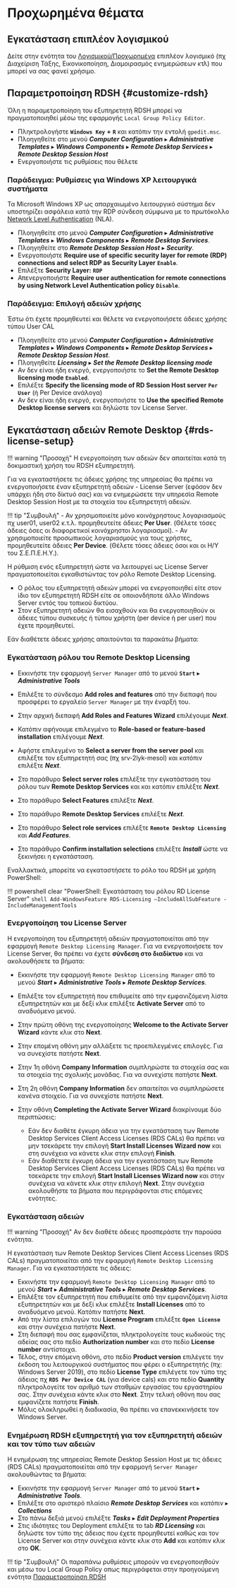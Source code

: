 # Προχωρημένα θέματα

## Εγκατάσταση επιπλέον λογισμικού

Δείτε στην ενότητα του [Λογισμικού/Προχωρημένα](../software/advanced/index.md) επιπλέον λογισμικό (πχ Διαχείριση Τάξης, Εικονικοποίηση, Διαμοιρασμός ενημερώσεων κτλ) που μπορεί να σας φανεί χρήσιμο.

## Παραμετροποίηση RDSH {#customize-rdsh}

Όλη η παραμετροποίηση του εξυπηρετητή RDSH μπορεί να πραγματοποιηθεί μέσω της εφαρμογής `Local Group Policy Editor`.

- Πληκτρολογήστε **`Windows Key`** **+** **`R`** και κατόπιν την εντολή `gpedit.msc`.
- Πλοηγηθείτε στο μενού  ***Computer Configuration*** ▸ ***Administrative Templates*** ▸ ***Windows Components*** ▸ ***Remote Desktop Services*** ▸ ***Remote Desktop Session Host***
- Ενεργοποιήστε τις ρυθμίσεις που θέλετε

### Παράδειγμα: Ρυθμίσεις για Windows XP λειτουργικά συστήματα

Τα Microsoft Windows XP ως απαρχαιωμένο λειτουργικό σύστημα δεν υποστηρίζει ασφάλεια κατά την RDP σύνδεση σύμφωνα με το πρωτόκολλο [Network Level Authentication](https://learn.microsoft.com/en-us/previous-versions/windows/it-pro/windows-server-2008-R2-and-2008/cc732713(v=ws.11)) (NLA).

- Πλοηγηθείτε στο μενού ***Computer Configuration*** ▸ ***Administrative Templates*** ▸ ***Windows Components*** ▸ ***Remote Desktop Services***.
- Πλοηγηθείτε στο ***Remote Desktop Session Host*** ▸ ***Security***.
- Ενεργοποιήστε **Require use of specific security layer for remote (RDP) connections and select RDP as Security Layer** **`Enable`**.
- Επιλέξτε **Security Layer:** **`RDP`**
- Απενεργοποιήστε **Require user authentication for remote connections by using Network Level Authentication policy** **`Disable`**.

### Παράδειγμα: Επιλογή αδειών χρήσης

Έστω ότι έχετε προμηθευτεί και θέλετε να ενεργοποιήσετε άδειες χρήσης τύπου User CAL

- Πλοηγηθείτε στο μενού ***Computer Configuration*** ▸ ***Administrative Templates*** ▸ ***Windows Components*** ▸ ***Remote Desktop Services*** ▸ ***Remote Desktop Session Host***.
- Πλοηγηθείτε ***Licensing*** ▸ ***Set the Remote Desktop licensing mode*** 
- Αν δεν είναι ήδη ενεργό, ενεργοποιήστε το **Set the Remote Desktop licensing mode** **`Enabled`**.
- Επιλέξτε **Specify the licensing mode of RD Session Host server** **`Per User`** (ή Per Device ανάλογα)
- Αν δεν είναι ήδη ενεργό, ενεργοποιήστε το **Use the specified Remote Desktop license servers** και δηλώστε τον License Server.

## Εγκατάσταση αδειών Remote Desktop {#rds-license-setup}

!!! warning "Προσοχή"
    Η ενεργοποίηση των αδειών δεν απαιτείται κατά τη δοκιμαστική χρήση του RDSH εξυπηρετητή.

Για να εγκαταστήσετε τις άδειες χρήσης της υπηρεσίας θα πρέπει να ενεργοποιήσετε έναν εξυπηρετητή αδειών - License Server (εφόσον δεν υπάρχει ήδη στο δίκτυό σας) και να ενημερώσετε την υπηρεσία Remote Desktop Session Host με τα στοιχεία του εξυπηρετητή αδειών.

!!! tip "Συμβουλή"
    - Αν χρησιμοποιείτε μόνο κοινόχρηστους λογαριασμούς πχ user01, user02 κ.τ.λ. προμηθευτείτε άδειες **Per User**. (Θέλετε τόσες άδειες όσες οι διαφορετικοί κοινόχρηστοι λογαριασμοί).
    - Αν χρησιμοποιείτε προσωπικούς λογαριασμούς για τους χρήστες, προμηθευτείτε άδειες **Per Device**. (Θέλετε τόσες άδειες όσοι και οι Η/Υ του Σ.Ε.Π.Ε.Η.Υ.).

Η ρύθμιση ενός εξυπηρετητή ώστε να λειτουργεί ως License Server πραγματοποιείται εγκαθιστώντας τον ρόλο Remote Desktop Licensing.

- Ο ρόλος του εξυπηρετητή αδειών μπορεί να ενεργοποιηθεί είτε στον ίδιο τον εξυπηρετητή RDSH είτε σε οποιονδήποτε άλλο Windows Server εντός του τοπικού δικτύου.
- Στον εξυπηρετητή αδειών θα εισαχθούν και θα ενεργοποιηθούν οι άδειες τύπου συσκευής ή τύπου χρήστη (per device ή per user) που έχετε προμηθευτεί.

Εάν διαθέτετε άδειες χρήσης απαιτούνται τα παρακάτω βήματα:

### Εγκατάσταση ρόλου του Remote Desktop Licensing

- Εκκινήστε την εφαρμογή `Server Manager` από το μενού **`Start`** ▸ ***Administrative Tools***

- Επιλέξτε το σύνδεσμο **Add roles and features** από την διεπαφή που προσφέρει το εργαλείο `Server Manager` με την έναρξή του.
- Στην αρχική διεπαφή **Add Roles and Features Wizard** επιλέγουμε ***Next***.
- Κατόπιν αφήνουμε επιλεγμένο το  **Role-based or feature-based installation** επιλέγουμε ***Next***.
- Αφήστε επιλεγμένο το **Select a server from the server pool** και  επιλέξτε τον εξυπηρετητή σας (πχ srv-2lyk-mesol) και κατόπιν επιλέξτε ***Next***.
- Στο παράθυρο **Select server roles** επιλέξτε την εγκατάσταση του ρόλου των **Remote Desktop Services** και και κατόπιν επιλέξτε ***Next***.
- Στο παράθυρο **Select Features** επιλέξτε ***Next***.
- Στο παράθυρο **Remote Desktop Services** επιλέξτε ***Next***.
- Στο παράθυρο **Select role services** επιλέξτε **`Remote Desktop Licensing`** και ***Add Features***.
- Στο παράθυρο **Confirm installation selections** επιλέξτε ***Install*** ώστε να ξεκινήσει η εγκατάσταση.

Εναλλακτικά, μπορείτε να εγκαταστήσετε το ρόλο του RDSH με χρήση PowerShell:

!!! powershell clear "PowerShell: Εγκατάσταση του ρόλου RD License Server"
    ```shell
    Add-WindowsFeature RDS-Licensing –IncludeAllSubFeature -IncludeManagementTools
    ```

### Ενεργοποίηση του License Server

Η ενεργοποίηση του εξυπηρετητή αδειών πραγματοποιείται από την εφαρμογή `Remote Desktop Licensing Manager`. Για να ενεργοποιήσετε τον License Server, θα πρέπει να έχετε **σύνδεση στο διαδίκτυο** και να ακολουθήσετε τα βήματα:

- Εκκινήστε την εφαρμογή `Remote Desktop Licensing Manager` από το μενού  ***Start*** ▸ ***Administrative Tools*** ▸ ***Remote Desktop Services***.
- Επιλέξτε τον εξυπηρετητή που επιθυμείτε από την εμφανιζόμενη λίστα εξυπηρετητών και με δεξί κλικ επιλέξτε  **Activate Server**  από το αναδυόμενο μενού.
- Στην πρώτη οθόνη της ενεργοποίησης **Welcome to the Activate Server Wizard** κάντε κλικ στο **Next**.
- Στην επομένη οθόνη μην αλλάξετε τις προεπιλεγμένες επιλογές. Για να συνεχίστε πατήστε **Next**.
- Στην 1η οθόνη **Company Information** συμπληρώστε τα στοιχεία σας και τα στοιχεία της σχολικής μονάδας. Για να συνεχίστε πατήστε **Next**.
- Στη 2η οθόνη **Company Information** δεν απαιτείται να συμπληρώσετε κανένα στοιχείο. Για να συνεχίστε πατήστε **Next**.
- Στην οθόνη **Completing the Activate Server Wizard** διακρίνουμε δύο περιπτώσεις:

    - Εάν δεν διαθέτε έγκυρη άδεια για την εγκατάσταση των Remote Desktop Services Client Access Licenses (RDS CALs) θα πρέπει να μην τσεκάρετε την επιλογή **Start Install Licenses Wizard now** και στη συνέχεια να κάνετε κλικ στην επιλογή **Finish**.
    - Εάν διαθέτετε έγκυρη άδεια για την εγκατάσταση των Remote Desktop Services Client Access Licenses (RDS CALs) θα πρέπει να τσεκάρετε την επιλογή **Start Install Licenses Wizard now** και στην συνέχεια να κάνετε κλικ στην επιλογή **Next**. Στην συνέχεια ακολουθήστε τα βήματα που περιγράφονται στις επόμενες ενότητες.

### Εγκατάσταση αδειών

!!! warning "Προσοχή"
    Αν δεν διαθέτε άδειες προσπεράστε την παρούσα ενότητα.

Η εγκατάσταση των Remote Desktop Services Client Access Licenses (RDS CALs) πραγματοποιείται από την εφαρμογή `Remote Desktop Licensing Manager`. Για να εγκαταστήσετε τις άδειες:

- Εκκινήστε την εφαρμογή ``Remote Desktop Licensing Manager`` από το μενού  ***Start*** ▸ ***Administrative Tools*** ▸ ***Remote Desktop Services***.
- Επιλέξτε τον εξυπηρετητή που επιθυμείτε από την εμφανιζόμενη λίστα εξυπηρετητών και με δεξί κλικ επιλέξτε **Install Licenses** από το αναδυόμενο μενού. Κατόπιν πατήστε **Next**.
- Από την λίστα επιλογών του **License Program** επιλέξτε **`Open License`** και στην συνέχεια πατήστε **Next**.
- Στη διεπαφή που σας εμφανίζεται, πληκτρολογείτε τους κωδικούς της αδείας σας στο πεδίο **Authorization number** και στο πεδίο **License number** αντίστοιχα.
- Τέλος, στην επόμενη οθόνη, στο πεδίο **Product version** επιλέγετε την έκδοση του λειτουργικού συστήματος που φέρει ο εξυπηρετητής (πχ: Windows Server 2019), στο πεδίο **License Type** επιλέγετε τον τύπο της άδειας πχ **`RDS Per Device CAL`** (για device cals) και στο πεδίο **Quantity** πληκτρολογείτε τον αριθμό των σταθμών εργασίας του εργαστηρίου σας. Στην συνέχεια κάντε κλικ στο **Next**. Στην τελική οθόνη που σας εμφανίζετε πατήστε **Finish**.
- Μόλις ολοκληρωθεί η διαδικασία, θα πρέπει να επανεκκινήσετε τον Windows Server.

### Ενημέρωση RDSH εξυπηρετητή για τον εξυπηρετητή αδειών και τον τύπο των αδειών

Η ενημέρωση της υπηρεσίας Remote Desktop Session Host με τις άδειες (RDS CALs) πραγματοποιείται από την εφαρμογή `Server Manager` ακολουθώντας τα βήματα:

- Εκκινήστε την εφαρμογή `Server Manager` από το μενού **`Start`** ▸ ***Administrative Tools***.
- Επιλέξτε στο αριστερό πλαίσιο ***Remote Desktop Services*** και κατόπιν ▸ ***Collections***
- Στο πάνω δεξιά μενού επιλέξτε ***Tasks*** ▸ ***Edit Deployment Properties***
- Στις ιδιότητες του Deployment επιλέξτε το tab ***RD Licensing*** και δηλώστε τον τύπο της άδειας που έχετε προμηθευτεί καθώς και τον License Server και στην συνέχεια κάντε κλικ στο **Add** και κατόπιν κλικ στο **OK**.

!!! tip "Συμβουλή"
    Οι παραπάνω ρυθμίσεις μπορούν να ενεργοποιηθούν και μέσω του Local Group Policy οπως περιγράφεται στην προηγούμενη ενότητα [Παραμετροποίηση RDSH](./advanced.md#customize-rdsh)
